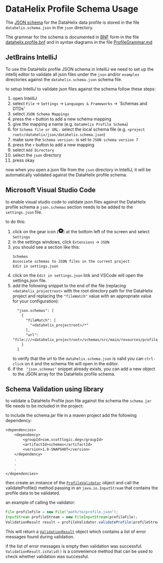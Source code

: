 # DataHelix Profile Schema Usage

The [JSON schema](https://json-schema.org/) for the DataHelix data profile is stored in the file `datahelix.schema.json` in the `json` directory.

The grammar for the schema is documented in [BNF](https://en.wikipedia.org/wiki/Backus%E2%80%93Naur_form) form in the file [datahelix.profile.bnf](../schemas/src/main/resources/profileschema/0.1/datahelix.profile.bnf) and in syntax diagrams in the file [ProfileGrammar.md](ProfileGrammar.md)

## JetBrains IntelliJ

To use the DataHelix profile JSON schema in IntelliJ we need to  set up the intellij editor to validate all json files under the `json` and/or `examples` directories against the `datahelix.schema.json` schema file.

to setup IntelliJ to validate json files against the schema follow these steps:

1. open IntelliJ
1. select `File` -> `Settings` -> `Languages & Frameworks` -> `Schemas and DTDs'
1. select `JSON Schema Mappings`
1. press the `+` button to add a new schema mapping
1. give the mapping a name (e.g. `DataHelix Profile Schema`)
1. for `Schema file or URL:` select the local schema file (e.g. `<project root>/datahelix/json/datahelix.schema.json`)
1. make sure the `Schema version:` is set to `JSON schema version 7`
1. press the `+` button to add a new mapping
1. select `Add Directory`
1. select the `json` directory
1. press okay

now when you open a json file from the `json` directory in IntelliJ, it will be automatically validated against the DataHelix profile schema.


## Microsoft Visual Studio Code

to enable visual studio code to validate json files against the DataHelix profile schema a `json.schemas` section needs to be added to the `settings.json` file.

to do this:

1. click on the gear icon (<img src="../wikiimages/settingsicon.png" width="16" height="16">) at the bottom left of the screen and select `Settings`
1. in the settings windows, click `Extensions` -> `JSON`
1. you should see a section like this:
    ```
    Schemas
    Associate schemas to JSON files in the current project
    Edit in settings.json
    ```
1. click on the `Edit in settings.json` link and VSCode will open the settings.json file.
1. add the following snippet to the end of the file (replacing `<datahelix_projectroot>` with the root directory path for the DataHelix project and replacing the `"fileWatch"` value with an appropriate value for your configuration):
    ```
      "json.schemas": [
        {
          "fileMatch": [
            "<datahelix_projectroot>/*"
          ],
          "url": "file:///<datahelix_projectroot>/schemas/src/main/resources/profileschema/0.1/datahelix.schema.json"
        }
      ]
    ```
    to verify that the url to the `datahelix.schema.json` is valid you can `ctrl-click` on it and the schema file will open in the editor.  
1. if the ` "json.schemas"` snippet already exists, you can add a new object to the JSON array for the DataHelix profile schema.


## Schema Validation using library

to validate a DataHelix Profile json file against the schema the `schema.jar` file needs to be included in the project:

to include the schema.jar file in a maven project add the following dependency: 
```
<dependencies>
    <dependency>
        <groupId>com.scottlogic.deg</groupId>
        <artifactId>schemas</artifactId>
        <version>1.0-SNAPSHOT</version>
    </dependency>
    .
    .
    .
</dependencies>
```

then create an instance of the [`ProfileValidator`](https://github.com/ScottLogic/datahelix/blob/master/schemas/src/main/java/com/scottlogic/deg/schemas/v0_1/ProfileValidator.java) object and call the validateProfile() method passing in an `java.io.InputStream` that contains the profile data to be validated.

an example of calling the validator:

```java
File profileFile = new File("path/to/profile.json");
InputStream profileStream = new FileInputStream(profileFile);
ValidationResult result = profileValidator.validateProfile(profileStream);
```
This will return a [`ValidationResult`](https://github.com/ScottLogic/datahelix/blob/master/schemas/src/main/java/com/scottlogic/deg/schemas/common/ValidationResult.java) object which contains a list of error messages found during validation.

if the list of error messages is empty then validation was successful. `ValidationResult.isValid()` is a convenience method that can be used to check whether validation was successful.
